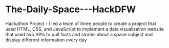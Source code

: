 # The-Daily-Space---HackDFW
Hackathon Project - I led a team of three people to create a project that used HTML, CSS, and JavaScript to implement a data visualization website that used two APIs to pull facts and stories about a space subject and display different information every day
